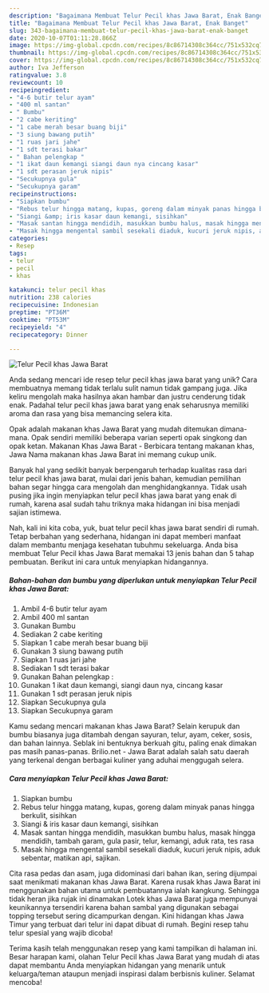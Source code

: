 ```yaml
---
description: "Bagaimana Membuat Telur Pecil khas Jawa Barat, Enak Banget"
title: "Bagaimana Membuat Telur Pecil khas Jawa Barat, Enak Banget"
slug: 343-bagaimana-membuat-telur-pecil-khas-jawa-barat-enak-banget
date: 2020-10-07T01:11:28.866Z
image: https://img-global.cpcdn.com/recipes/8c86714308c364cc/751x532cq70/telur-pecil-khas-jawa-barat-foto-resep-utama.jpg
thumbnail: https://img-global.cpcdn.com/recipes/8c86714308c364cc/751x532cq70/telur-pecil-khas-jawa-barat-foto-resep-utama.jpg
cover: https://img-global.cpcdn.com/recipes/8c86714308c364cc/751x532cq70/telur-pecil-khas-jawa-barat-foto-resep-utama.jpg
author: Iva Jefferson
ratingvalue: 3.8
reviewcount: 10
recipeingredient:
- "4-6 butir telur ayam"
- "400 ml santan"
- " Bumbu"
- "2 cabe keriting"
- "1 cabe merah besar buang biji"
- "3 siung bawang putih"
- "1 ruas jari jahe"
- "1 sdt terasi bakar"
- " Bahan pelengkap "
- "1 ikat daun kemangi siangi daun nya cincang kasar"
- "1 sdt perasan jeruk nipis"
- "Secukupnya gula"
- "Secukupnya garam"
recipeinstructions:
- "Siapkan bumbu"
- "Rebus telur hingga matang, kupas, goreng dalam minyak panas hingga berkulit, sisihkan"
- "Siangi &amp; iris kasar daun kemangi, sisihkan"
- "Masak santan hingga mendidih, masukkan bumbu halus, masak hingga mendidih, tambah garam, gula pasir, telur, kemangi, aduk rata, tes rasa"
- "Masak hingga mengental sambil sesekali diaduk, kucuri jeruk nipis, aduk sebentar, matikan api, sajikan."
categories:
- Resep
tags:
- telur
- pecil
- khas

katakunci: telur pecil khas 
nutrition: 238 calories
recipecuisine: Indonesian
preptime: "PT36M"
cooktime: "PT53M"
recipeyield: "4"
recipecategory: Dinner

---
```



![Telur Pecil khas Jawa Barat](https://img-global.cpcdn.com/recipes/8c86714308c364cc/751x532cq70/telur-pecil-khas-jawa-barat-foto-resep-utama.jpg)

Anda sedang mencari ide resep telur pecil khas jawa barat yang unik? Cara membuatnya memang tidak terlalu sulit namun tidak gampang juga. Jika keliru mengolah maka hasilnya akan hambar dan justru cenderung tidak enak. Padahal telur pecil khas jawa barat yang enak seharusnya memiliki aroma dan rasa yang bisa memancing selera kita.

Opak adalah makanan khas Jawa Barat yang mudah ditemukan dimana-mana. Opak sendiri memiliki beberapa varian seperti opak singkong dan opak ketan. Makanan Khas Jawa Barat - Berbicara tentang makanan khas, Jawa Nama makanan khas Jawa Barat ini memang cukup unik.

Banyak hal yang sedikit banyak berpengaruh terhadap kualitas rasa dari telur pecil khas jawa barat, mulai dari jenis bahan, kemudian pemilihan bahan segar hingga cara mengolah dan menghidangkannya. Tidak usah pusing jika ingin menyiapkan telur pecil khas jawa barat yang enak di rumah, karena asal sudah tahu triknya maka hidangan ini bisa menjadi sajian istimewa.


Nah, kali ini kita coba, yuk, buat telur pecil khas jawa barat sendiri di rumah. Tetap berbahan yang sederhana, hidangan ini dapat memberi manfaat dalam membantu menjaga kesehatan tubuhmu sekeluarga. Anda bisa membuat Telur Pecil khas Jawa Barat memakai 13 jenis bahan dan 5 tahap pembuatan. Berikut ini cara untuk menyiapkan hidangannya.

<!--inarticleads1-->

##### Bahan-bahan dan bumbu yang diperlukan untuk menyiapkan Telur Pecil khas Jawa Barat:

1. Ambil 4-6 butir telur ayam
1. Ambil 400 ml santan
1. Gunakan  Bumbu
1. Sediakan 2 cabe keriting
1. Siapkan 1 cabe merah besar buang biji
1. Gunakan 3 siung bawang putih
1. Siapkan 1 ruas jari jahe
1. Sediakan 1 sdt terasi bakar
1. Gunakan  Bahan pelengkap :
1. Gunakan 1 ikat daun kemangi, siangi daun nya, cincang kasar
1. Gunakan 1 sdt perasan jeruk nipis
1. Siapkan Secukupnya gula
1. Siapkan Secukupnya garam


Kamu sedang mencari makanan khas Jawa Barat? Selain kerupuk dan bumbu biasanya juga ditambah dengan sayuran, telur, ayam, ceker, sosis, dan bahan lainnya. Seblak ini bentuknya berkuah gitu, paling enak dimakan pas masih panas-panas. Brilio.net - Jawa Barat adalah salah satu daerah yang terkenal dengan berbagai kuliner yang aduhai menggugah selera. 

<!--inarticleads2-->

##### Cara menyiapkan Telur Pecil khas Jawa Barat:

1. Siapkan bumbu
1. Rebus telur hingga matang, kupas, goreng dalam minyak panas hingga berkulit, sisihkan
1. Siangi &amp; iris kasar daun kemangi, sisihkan
1. Masak santan hingga mendidih, masukkan bumbu halus, masak hingga mendidih, tambah garam, gula pasir, telur, kemangi, aduk rata, tes rasa
1. Masak hingga mengental sambil sesekali diaduk, kucuri jeruk nipis, aduk sebentar, matikan api, sajikan.


Cita rasa pedas dan asam, juga didominasi dari bahan ikan, sering dijumpai saat menikmati makanan khas Jawa Barat. Karena rusak khas Jawa Barat ini menggunakan bahan utama untuk pembuatannya ialah kangkung. Sehingga tidak heran jika rujak ini dinamakan Lotek khas Jawa Barat juga mempunyai keunikannya tersendiri karena bahan sambal yang digunakan sebagai topping tersebut sering dicampurkan dengan. Kini hidangan khas Jawa Timur yang terbuat dari telur ini dapat dibuat di rumah. Begini resep tahu telur spesial yang wajib dicoba! 

Terima kasih telah menggunakan resep yang kami tampilkan di halaman ini. Besar harapan kami, olahan Telur Pecil khas Jawa Barat yang mudah di atas dapat membantu Anda menyiapkan hidangan yang menarik untuk keluarga/teman ataupun menjadi inspirasi dalam berbisnis kuliner. Selamat mencoba!

